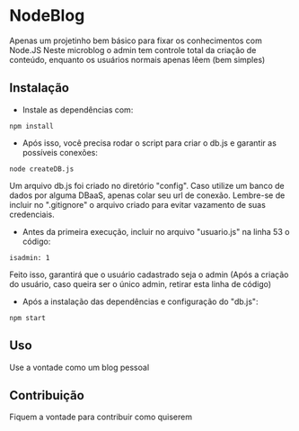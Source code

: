 # NodeBlog

Apenas um projetinho bem básico para fixar os conhecimentos com Node.JS
Neste microblog o admin tem controle total da criação de conteúdo, enquanto os usuários normais apenas lêem (bem simples)

## Instalação

- Instale as dependências com:

```npm install ```

- Após isso, você precisa rodar o script para criar o db.js e garantir as possíveis conexões:

```node createDB.js  ```

Um arquivo db.js foi criado no diretório "config". Caso utilize um banco de dados por alguma DBaaS, apenas colar seu url de conexão.
Lembre-se de incluir no ".gitignore" o arquivo criado para evitar vazamento de suas credenciais.

- Antes da primeira execução, incluir no arquivo "usuario.js" na linha 53 o código:

```isadmin: 1 ```

Feito isso, garantirá que o usuário cadastrado seja o admin (Após a criação do usuário, caso queira ser o único admin, retirar esta linha de código)

- Após a instalação das dependências e configuração do "db.js":

```npm start ```


## Uso

Use a vontade como um blog pessoal

## Contribuição

Fiquem a vontade para contribuir como quiserem

